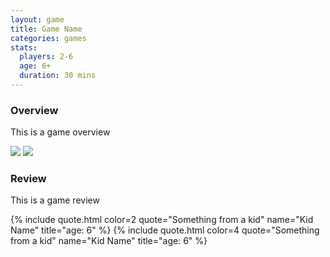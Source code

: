 ```yaml
---
layout: game
title: Game Name
categories: games
stats:
  players: 2-6
  age: 6+
  duration: 30 mins
---
```

<section>
  <h3 class="color-1">Overview</h3>
  <p>This is a game overview</p>
  <div class="imagesPart clearfix">
    <img src="//via.placeholder.com/420x250" class="img-rounded">
    <img src="//via.placeholder.com/420x250" class="img-rounded">
  </div>
</section>
<section>
  <h3 class="color-1">Review</h3>
  <p>This is a game review</p>
</section>
<section class="full-width clearfix testimonialArea">
  <div class="container">
    <div class="row testimonial-grid">
      {% include quote.html color=2 quote="Something from a kid" name="Kid Name" title="age: 6" %}
      {% include quote.html color=4 quote="Something from a kid" name="Kid Name" title="age: 6" %}
    </div>
  </div>
</section>